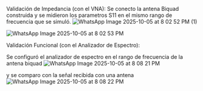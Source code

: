 Validación de Impedancia (con el VNA):
Se conecto la antena Biquad construida y se midieron los parametros S11 en el mismo rango de frecuencia que se simuló.
![WhatsApp Image 2025-10-05 at 8 02 52 PM (1)](https://github.com/user-attachments/assets/64310bf4-cbe3-416a-b34e-cf212c140190)

![WhatsApp Image 2025-10-05 at 8 02 53 PM](https://github.com/user-attachments/assets/dd7218d5-2f13-4e12-8d01-c4e403ad1bef)

Validación Funcional (con el Analizador de Espectro):

Se configuró el analizador de espectro en el rango de frecuencia de la antena biquad 
![WhatsApp Image 2025-10-05 at 8 08 21 PM](https://github.com/user-attachments/assets/61e0b69f-d73a-43f6-96e6-ae55c2e4e109)

y se comparo con la señal recibida con una antena
![WhatsApp Image 2025-10-05 at 8 08 22 PM](https://github.com/user-attachments/assets/a096e6ed-6c2f-4d95-9ba0-ab045c5fdec7)
